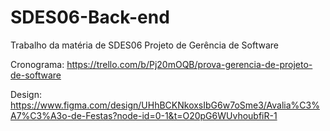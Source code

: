 # SDES06-Back-end
Trabalho da matéria de SDES06 Projeto de Gerência de Software

Cronograma: https://trello.com/b/Pj20mOQB/prova-gerencia-de-projeto-de-software

Design: https://www.figma.com/design/UHhBCKNkoxsIbG6w7oSme3/Avalia%C3%A7%C3%A3o-de-Festas?node-id=0-1&t=O20pG6WUvhoubfiR-1
